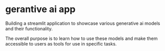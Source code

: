 # gerantive ai app
Building a streamlit application to showcase various generative ai models and their functionality.

The overall purpose is to learn how to use these models and make them accessible to users as tools for use in specific tasks.


